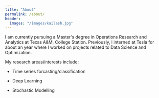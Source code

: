```yaml
---
title: "About"
permalink: /about/
header:
  images: "/images/kailash.jpg"
---
```


I am currently pursuing a Master's degree in Operations Research and Analytics at Texas A&M, College Station.
Previously, I interned at Tesla for about an year where I worked on projects related to Data Science and Optimization.

My research areas/interests include:

+ Time series forcasting/classification

+ Deep Learning

+ Stochastic Modelling
